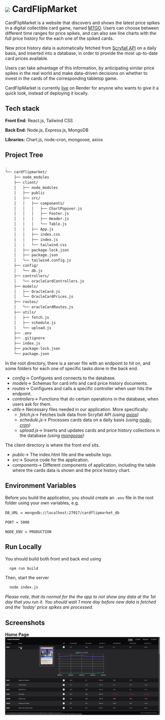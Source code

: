 
# <img height="30px" src="/client/public/favicon.ico"/> CardFlipMarket

CardFlipMarket is a website that discovers and shows the latest price spikes in a digital collectible card game, named [MTGO](https://www.mtgo.com/en/mtgo). Users can choose between different time ranges for price spikes, and can also see line charts with the full price history for the each one of the spiked cards. 

New price history data is automatically fetched from [Scryfall API](https://scryfall.com/docs/api) on a daily basis, and inserted into a database, in order to provide the most up-to-date card prices available.

Users can take advantage of this information, by anticipating similar price spikes in the real world and make data-driven decisions on whether to invest in the cards of the corresponding tabletop game.

CardFlipMarket is currently [live](https://cardflipmarket-manosmin.onrender.com/) on Render for anyone who wants to give it a quick look, instead of deploying it locally. 




## Tech stack

**Front End:** React.js, Tailwind CSS

**Back End:** Node.js, Express.js, MongoDB

**Libraries:** Chart.js, node-cron, mongoose, axios


## Project Tree

```bash
.
└── cardflipmarket/
    ├── node_modules
    ├── client/
    │   ├── node_modules
    │   ├── public
    │   ├── src/
    │   │   ├── components/
    │   │   │   ├── ChartPopover.js
    │   │   │   ├── Footer.js
    │   │   │   ├── Header.js
    │   │   │   └── Table.js
    │   │   ├── App.js
    │   │   ├── index.css
    │   │   ├── index.js
    │   │   └── tailwind.css
    │   ├── package-lock.json
    │   ├── package.json
    │   └── tailwind.config.js
    ├── config/
    │   └── db.js
    ├── controllers/
    │   └── oracleCardControllers.js
    ├── models/
    │   ├── OracleCard.js
    │   └── OracleCardPrices.js
    ├── routes/
    │   └── oracleCardRoutes.js
    ├── utils/
    │   ├── fetch.js
    │   ├── schedule.js
    │   └── upload.js
    ├── .env
    ├── .gitignore
    ├── index.js
    ├── package-lock.json
    └── package.json

```

In the root directory, there is a server file with an endpoint to hit on, and some folders for each one of specific tasks done in the back end.

* *config*→ Configures and connects to the database.
* *models*→ Schemas for card info and card price history documents.
* *routes*→ Configures and calls a specific controller when user hits the endpoint.
* *controllers*→ Functions that do certain operations in the database, when users ask for them.
* *utils*→ Necessary files needed in our application. More specifically:
    * *fetch.js*→ Fetches bulk data from Scryfall API *(using [axios](https://axios-http.com/docs/intro))*
    * *schedule.js*→ Processes cards data on a daily basis *(using [node-cron](https://www.npmjs.com/package/node-cron))*
    * *upload.js*→ Inserts and updates cards and price history collections in the database *(using [mongoose](https://mongoosejs.com/))*

The client directory is where the front end sits.

- *public*→ The index.html file and the website logo.
- *src*→ Source code for the application.
- *components*→ Different components of application, including the table where the cards data is shown and the price history chart.

## Environment Variables

Before you build the application, you should create an `.env` file in the root folder using your own variables, e.g.

`DB_URL = mongodb://localhost:27017/cardflipmarket_db`

`PORT = 5000`

`NODE_ENV = PRODUCTION`



## Run Locally

You should build both front and back end using 

```bash
  npm run build
```

Then, start the server

```bash
  node index.js
```

*Please note, that its normal for the the app to not show any data at the 1st day that you run it. You should wait 1 more day before new data is fetched and the 'today' price spikes are processed.*


## Screenshots

**Home Page**
![Screenshot 0](screenshots/ss0.png)



